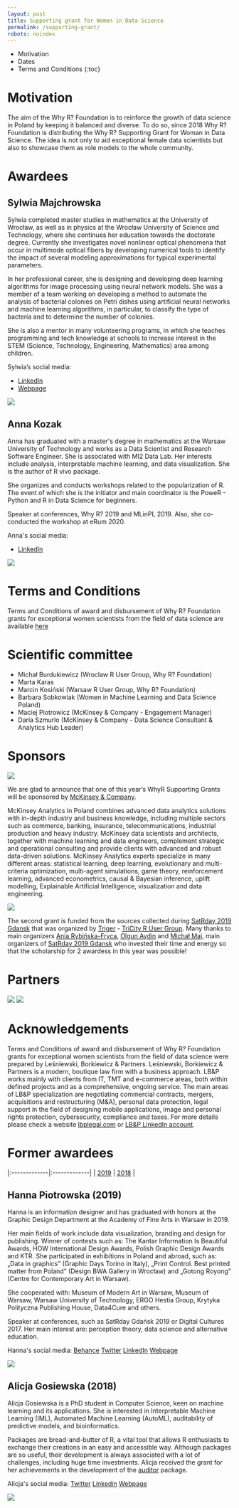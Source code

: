 ```yaml
---
layout: post
title: Supporting grant for Women in Data Science
permalink: /supporting-grant/
robots: noindex
---
```


* Motivation
* Dates
* Terms and Conditions
{:toc}

# Motivation

The aim of the Why R? Foundation is to reinforce the growth of data science in Poland by keeping it balanced and diverse. To do so, since 2018 Why R? Foundation is distributing the Why R? Supporting Grant for Woman in Data Science. The idea is not only to aid exceptional female data scientists but also to showcase them as role models to the whole community.    

# Awardees

## Sylwia Majchrowska

Sylwia completed master studies in mathematics at the University of Wrocław, as well as in physics at the Wrocław University of Science and Technology, where she continues her education towards the doctorate degree. Currently she investigates novel nonlinear optical phenomena that occur in multimode optical fibers by developing numerical tools to identify the impact of several modeling approximations for typical experimental parameters.

In her professional career, she is designing and developing deep learning algorithms for image processing using neural network models. She was a member of a team working on developing a method to automate the analysis of bacterial colonies on Petri dishes using artificial neural networks and machine learning algorithms, in particular, to classify the type of bacteria and to determine the number of colonies.

She is also a mentor in many volunteering programs, in which she teaches programming and tech knowledge at schools to increase interest in the STEM (Science, Technology, Engineering, Mathematics) area among children.

Sylwia’s social media:

 - [LinkedIn](https://www.linkedin.com/in/sylwia-majchrowska/)
 - [Webpage](https://majsylw.netlify.app/)

<img src="/foundation/images/fulls/supporting-grant/sylwia-majchrowska.png" class="fit image">


## Anna Kozak 

Anna has graduated with a master's degree in mathematics at the Warsaw University of Technology and works as a Data Scientist and Research Software Engineer. She is associated with MI2 Data Lab. Her interests include analysis, interpretable machine learning, and data visualization. She is the author of R vivo package.

She organizes and conducts workshops related to the popularization of R. The event of which she is the initiator and main coordinator is the PoweR - Python and R in Data Science for beginners.

Speaker at conferences, Why R? 2019 and MLinPL 2019. Also, she co-conducted the workshop at eRum 2020.

Anna's social media:

 - [LinkedIn](https://www.linkedin.com/in/anna-kozak-a45687116/)

<img src="/foundation/images/fulls/supporting-grant/anna-kozak.jpg" class="fit image">

# Terms and Conditions

Terms and Conditions of award and disbursement of Why R? Foundation grants for exceptional women scientists from the field of data science are available [here](http://whyr.pl/foundation/terms-and-conditions.pdf)

# Scientific committee

- Michał Burdukiewicz (Wroclaw R User Group, Why R? Foundation)
- Marta Karas
- Marcin Kosiński (Warsaw R User Group, Why R? Foundation)
- Barbara Sobkowiak (Women in Machine Learning and Data Science Poland)
- Maciej Piotrowicz (McKinsey & Company - Engagement Manager)
- Daria Szmurlo (McKinsey & Company - Data Science Consultant & Analytics Hub Leader)

# Sponsors

<img src="/foundation/images/fulls/supporting-grant/mck.png" class="fit image">

We are glad to announce that one of this year’s WhyR Supporting Grants will be sponsored by [McKinsey & Company](https://www.mckinsey.com/pl/careers/careers-in-poland). 

McKinsey Analytics in Poland combines advanced data analytics solutions with in-depth industry and business knowledge, including multiple sectors such as commerce, banking, insurance, telecommunications, industrial production and heavy industry. McKinsey data scientists and architects, together with machine learning and data engineers, complement strategic and operational consulting and provide clients with advanced and robust data-driven solutions. McKinsey Analytics experts specialize in many different areas: statistical learning, deep learning, evolutionary and multi-criteria optimization, multi-agent simulations, game theory, reinforcement learning, advanced econometrics, causal & Bayesian inference, uplift modelling, Explainable Artificial Intelligence, visualization and data engineering.

<img src="/foundation/images/fulls/supporting-grant/triger.png" class="fit image">

The second grant is funded from the sources collected during [SatRday 2019 Gdansk](https://gdansk2019.satrdays.org/) that was organized by [Triger](https://www.facebook.com/trigeRgroup) - [TriCity R User Group](https://www.meetup.com/Trojmiejska-Grupa-Entuzjastow-R). Many thanks to main organizers [Ania Rybińska-Fryca](https://www.linkedin.com/in/anna-rybi%C5%84ska-fryca-2ba507115/), [Olgun Aydin](https://www.linkedin.com/in/olgun-aydin/) and [Michał Maj](https://www.linkedin.com/in/michal-maj116/), main organizers of [SatRday 2019 Gdansk](https://gdansk2019.satrdays.org/) who invested their time and energy so that the scholarship for 2 awardess in this year was possible!

# Partners

<img src="/foundation/images/fulls/supporting-grant/wimlds2.png" class="fit left">
<img src="/foundation/images/fulls/supporting-grant/rladies.png" class="fit right">

# Acknowledgements

Terms and Conditions of award and disbursement of Why R? Foundation grants for exceptional women scientists from the field of data science were prepared by Leśniewski, Borkiewicz & Partners.
Leśniewski, Borkiewicz & Partners is a modern, boutique law firm with a business approach. LB&P works mainly with clients from IT, TMT and e-commerce areas, both within defined projects and as a comprehensive, ongoing service. The main areas of LB&P specialization are negotiating commercial contracts, mergers, acquisitions and restructuring (M&A), personal data protection, legal support in the field of designing mobile applications, image and personal rights protection, cybersecurity, compliance and taxes.
For more details please check a website [lbplegal.com](https://lbplegal.com/) or [LB&P LinkedIn account](https://www.linkedin.com/company/lbplegal/).


# Former awardees

|:-------------|:-------------|
| [2019](#hanna-piotrowska-2019) |  [2018](#alicja-gosiewska-2018) |

## Hanna Piotrowska (2019)

Hanna is an information designer and has graduated with honors at the Graphic Design Department at the Academy of Fine Arts in Warsaw in 2019. 

Her main fields of work include data visualization, branding and design for publishing. Winner of contests such as: The Kantar Information Is Beautiful Awards, HOW International Design Awards, Polish Graphic Design Awards and KTR. She participated in exhibitions in Poland and abroad, such as: „Data in graphics” (Graphic Days Torino in Italy), „Print Control. Best printed matter from Poland” (Design BWA Gallery in Wrocław) and „Gotong Royong” (Centre for Contemporary Art in Warsaw). 

She cooperated with: Museum of Modern Art in Warsaw, Museum of Warsaw, Warsaw University of Technology, ERGO Hestia Group, Krytyka Polityczna Publishing House, Data4Cure and others. 

Speaker at conferences, such as SatRday Gdańsk 2019 or Digital Cultures 2017. Her main interest are: perception theory, data science and alternative education.

Hanna's social media: [Behance](https://www.behance.net/hannapio) [Twitter](https://twitter.com/hannapio) [LinkedIn](https://www.linkedin.com/in/hanna-piotrowska-dyrcz-2536214b/) [Webpage](http://hannapiotrowska.com/)

<img src="/foundation/images/fulls/supporting-grant/hp-mini.jpg" class="fit image">

## Alicja Gosiewska (2018)

Alicja Gosiewska is a PhD student in Computer Science, keen on machine learning and its applications. She is interested in Interpretable Machine Learning (IML), Automated Machine Learning (AutoML), auditability of predictive models, and bioinformatics.

Packages are bread-and-butter of R, a vital tool that allows R enthusiasts to exchange their creations in an easy and accessible way. Although packages are so useful, their development is always associated with a lot of challenges, including huge time investments. Alicja received the grant for her achievements in the development of the [auditor](https://github.com/MI2DataLab/auditor) package.

Alicja's social media: [Twitter](https://twitter.com/alicjagosiewska) [Linkedin](https://www.linkedin.com/in/alicja-gosiewska/) [Webpage](http://gosiewska.com/)

<img src="/foundation/images/fulls/supporting-grant/ag-mini.jpg" class="fit image">
